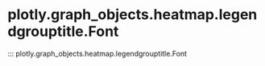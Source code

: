 # plotly.graph_objects.heatmap.legendgrouptitle.Font

::: plotly.graph_objects.heatmap.legendgrouptitle.Font
